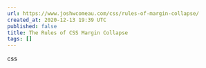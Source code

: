 ```yaml
---
url: https://www.joshwcomeau.com/css/rules-of-margin-collapse/
created_at: 2020-12-13 19:39 UTC
published: false
title: The Rules of CSS Margin Collapse
tags: []
---
```


css

